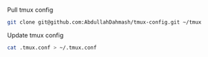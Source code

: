 Pull tmux config

```sh
git clone git@github.com:AbdullahDahmash/tmux-config.git ~/tmux
```

Update tmux config

```sh
cat .tmux.conf > ~/.tmux.conf
```

